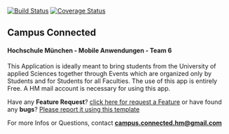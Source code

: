 [![Build Status](https://travis-ci.org/mobileappdevhm19/campus-connected-team-6.svg?branch=master)](https://travis-ci.org/mobileappdevhm19/campus-connected-team-6) [![Coverage Status](https://coveralls.io/repos/github/mobileappdevhm19/campus-connected-team-6/badge.svg?branch=master)](https://coveralls.io/github/mobileappdevhm19/campus-connected-team-6?branch=master)



## Campus Connected
#### Hochschule München - Mobile Anwendungen - Team 6

This Application is ideally meant to bring students from the University of applied Sciences together through Events which are organized only by Students and for Students for all Faculties. The use of this app is entirely Free. A HM mail account is necessary for using this app.

Have any **Feature Request**? [click here for request a Feature](https://github.com/mobileappdevhm19/campus-connected-team-6/blob/master/.github/ISSUE_TEMPLATE/feature_request.md) or have found any **bugs**? [Please report it using this template](https://github.com/mobileappdevhm19/campus-connected-team-6/blob/master/.github/ISSUE_TEMPLATE/bug_report.md)

For more Infos or Questions, contact **campus.connected.hm@gmail.com**
